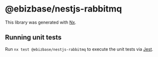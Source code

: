 # @ebizbase/nestjs-rabbitmq

This library was generated with [Nx](https://nx.dev).

## Running unit tests

Run `nx test @ebizbase/nestjs-rabbitmq` to execute the unit tests via [Jest](https://jestjs.io).
